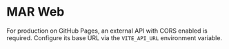 # MAR Web

For production on GitHub Pages, an external API with CORS enabled is required.
Configure its base URL via the `VITE_API_URL` environment variable.

